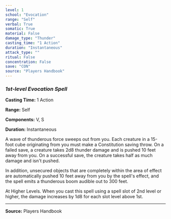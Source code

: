 ```yaml
---
level: 1
school: "Evocation"
range: "Self"
verbal: True
somatic: True
material: False
damage_type: "Thunder"
casting_time: "1 Action"
duration: "Instantaneous"
attack_type: ""
ritual: False
concentration: False
save: "CON"
source: "Players Handbook"
---
```


### *1st-level Evocation Spell*

**Casting Time:** 1 Action

**Range:** Self

**Components:** V, S

**Duration:** Instantaneous

A wave of thunderous force sweeps out from you. Each creature in a 15-foot cube originating from you must make a Constitution saving throw. On a failed save, a creature takes 2d8 thunder damage and is pushed 10 feet away from you. On a successful save, the creature takes half as much damage and isn't pushed.
 
 In addition, unsecured objects that are completely within the area of effect are automatically pushed 10 feet away from you by the spell's effect, and the spell emits a thunderous boom audible out to 300 feet.
 
 At Higher Levels. When you cast this spell using a spell slot of 2nd level or higher, the damage increases by 1d8 for each slot level above 1st.

---
**Source:** Players Handbook
